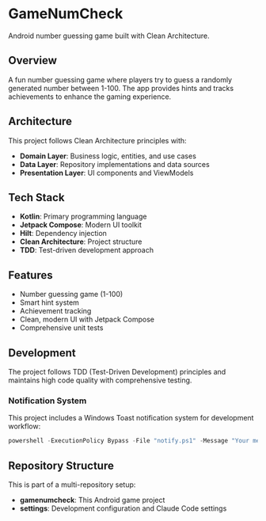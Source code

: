 # GameNumCheck

Android number guessing game built with Clean Architecture.

## Overview

A fun number guessing game where players try to guess a randomly generated number between 1-100. The app provides hints and tracks achievements to enhance the gaming experience.

## Architecture

This project follows Clean Architecture principles with:
- **Domain Layer**: Business logic, entities, and use cases
- **Data Layer**: Repository implementations and data sources
- **Presentation Layer**: UI components and ViewModels

## Tech Stack

- **Kotlin**: Primary programming language
- **Jetpack Compose**: Modern UI toolkit
- **Hilt**: Dependency injection
- **Clean Architecture**: Project structure
- **TDD**: Test-driven development approach

## Features

- Number guessing game (1-100)
- Smart hint system
- Achievement tracking
- Clean, modern UI with Jetpack Compose
- Comprehensive unit tests

## Development

The project follows TDD (Test-Driven Development) principles and maintains high code quality with comprehensive testing.

### Notification System

This project includes a Windows Toast notification system for development workflow:

```powershell
powershell -ExecutionPolicy Bypass -File "notify.ps1" -Message "Your message" -Title "Title" -Type "Information"
```

## Repository Structure

This is part of a multi-repository setup:
- **gamenumcheck**: This Android game project
- **settings**: Development configuration and Claude Code settings